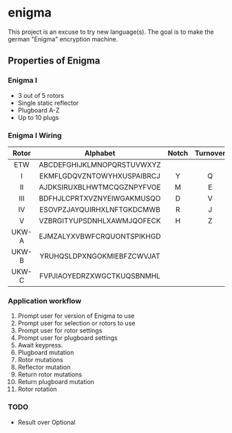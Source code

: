 # enigma

This project is an excuse to try new language(s). The goal is to make the german "Enigma" encryption machine.

## Properties of Enigma

### Enigma I

-   3 out of 5 rotors
-   Single static reflector
-   Plugboard A-Z
-   Up to 10 plugs

### Enigma I Wiring

| Rotor |          Alphabet          | Notch | Turnover |  #  |
| :---: | :------------------------: | :---: | :------: | :-: |
|  ETW  | ABCDEFGHIJKLMNOPQRSTUVWXYZ |       |          |     |
|   I   | EKMFLGDQVZNTOWYHXUSPAIBRCJ |   Y   |    Q     |  1  |
|  II   | AJDKSIRUXBLHWTMCQGZNPYFVOE |   M   |    E     |  1  |
|  III  | BDFHJLCPRTXVZNYEIWGAKMUSQO |   D   |    V     |  1  |
|  IV   | ESOVPZJAYQUIRHXLNFTGKDCMWB |   R   |    J     |  1  |
|   V   | VZBRGITYUPSDNHLXAWMJQOFECK |   H   |    Z     |  1  |
| UKW-A | EJMZALYXVBWFCRQUONTSPIKHGD |       |          |     |
| UKW-B | YRUHQSLDPXNGOKMIEBFZCWVJAT |       |          |     |
| UKW-C | FVPJIAOYEDRZXWGCTKUQSBNMHL |       |          |     |

### Application workflow
1. Prompt user for version of Enigma to use
2. Prompt user for selection or rotors to use
3. Prompt user for rotor settings
4. Prompt user for plugboard settings
5. Await keypress.
6. Plugboard mutation
7. Rotor mutations
8. Reflector mutation
9. Return rotor mutations
10. Return plugboard mutation
11. Rotor rotation

### TODO
- Result over Optional